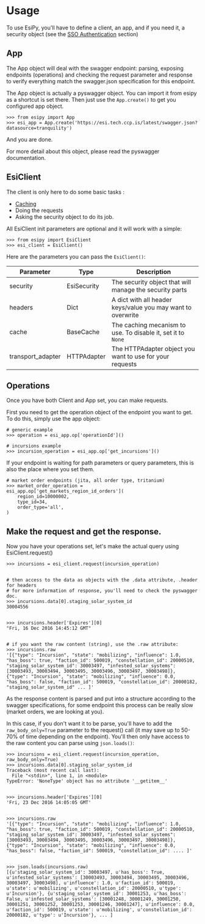 # Usage

To use EsiPy, you'll have to define a client, an app, and if you need it, a security object (see the [SSO Authentication](../auth.md) section)


## App

The App object will deal with the swagger endpoint: parsing, exposing endpoints (operations) and checking the request parameter and response to verify everything match the swagger.json specification for this endpoint.

The App object is actually a pyswagger object. You can import it from esipy as a shortcut is set there. Then just use the `App.create()` to get you configured app object.
```
>>> from esipy import App
>>> esi_app = App.create('https://esi.tech.ccp.is/latest/swagger.json?datasource=tranquility')
```
And you are done.

For more detail about this object, please read the pyswagger documentation.




## EsiClient

The client is only here to do some basic tasks :<br>
- [Caching](../advance/cache.md)<br>
- Doing the requests<br>
- Asking the security object to do its job.

All EsiClient init parameters are optional and it will work with a simple:
```
>>> from esipy import EsiClient
>>> esi_client = EsiClient()
```

Here are the parameters you can pass the `EsiClient()`:

Parameter | Type | Description
--------- | ---- | -----------
security  | EsiSecurity | The security object that will manage the security parts
headers   | Dict | A dict with all header keys/value you may want to overwrite
cache     | BaseCache | The caching mecanism to use. To disable it, set it to `None`
transport_adapter | HTTPAdapter | The HTTPAdapter object you want to use for your requests




## Operations

Once you have both Client and App set, you can make requests.

First you need to get the operation object of the endpoint you want to get. To do this, simply use the app object:
```
# generic example
>>> operation = esi_app.op['operationId']()

# incursions example
>>> incursion_operation = esi_app.op['get_incursions']()
```

If your endpoint is waiting for path parameters or query parameters, this is also the place where you set them.
```
# market order endpoints (jita, all order type, tritanium)
>>> market_order_operation = esi_app.op['get_markets_region_id_orders'](
    region_id=10000002,
    type_id=34,
    order_type='all',
)
```



## Make the request and get the response.

Now you have your operations set, let's make the actual query using EsiClient.request()
```
>>> incursions = esi_client.request(incursion_operation)


# then access to the data as objects with the .data attribute, .header for headers
# for more information of response, you'll need to check the pyswagger doc.
>>> incursions.data[0].staging_solar_system_id
30004556


>>> incursions.header['Expires'][0]
"Fri, 16 Dec 2016 14:45:12 GMT"


# if you want the raw content (string), use the .raw attribute:
>>> incursions.raw
'[{"type": "Incursion", "state": "mobilizing", "influence": 1.0, "has_boss": true, "faction_id": 500019, "constellation_id": 20000510, "staging_solar_system_id": 30003497, "infested_solar_systems": [30003493, 30003494, 30003495, 30003496, 30003497, 30003498]}, {"type": "Incursion", "state": "mobilizing", "influence": 0.0, "has_boss": false, "faction_id": 500019, "constellation_id": 20000182, "staging_solar_system_id" ... ]'
```

As the response content is parsed and put into a structure according to the swagger specifications, for some endpoint this process can be really slow (market orders, we are looking at you).


In this case, if you don't want it to be parse, you'll have to add the `raw_body_only=True` parameter to the request() call (it may save up to 50-70% of time depending on the endpoint). You'll  then only have access to the raw content you can parse using `json.loads()`:
```
>>> incursions = esi_client.request(incursion_operation, raw_body_only=True)
>>> incursions.data[0].staging_solar_system_id
Traceback (most recent call last):
  File "<stdin>", line 1, in <module>
TypeError: 'NoneType' object has no attribute '__getitem__'


>>> incursions.header['Expires'][0]
'Fri, 23 Dec 2016 14:05:05 GMT'


>>> incursions.raw
'[{"type": "Incursion", "state": "mobilizing", "influence": 1.0, "has_boss": true, "faction_id": 500019, "constellation_id": 20000510, "staging_solar_system_id": 30003497, "infested_solar_systems": [30003493, 30003494, 30003495, 30003496, 30003497, 30003498]}, {"type": "Incursion", "state": "mobilizing", "influence": 0.0, "has_boss": false, "faction_id": 500019, "constellation_id": .... ]'


>>> json.loads(incursions.raw)
[{u'staging_solar_system_id': 30003497, u'has_boss': True, u'infested_solar_systems': [30003493, 30003494, 30003495, 30003496, 30003497, 30003498], u'influence': 1.0, u'faction_id': 500019, u'state': u'mobilizing', u'constellation_id': 20000510, u'type': u'Incursion'}, {u'staging_solar_system_id': 30001253, u'has_boss': False, u'infested_solar_systems': [30001248, 30001249, 30001250, 30001251, 30001252, 30001253, 30001246, 30001247], u'influence': 0.0, u'faction_id': 500019, u'state': u'mobilizing', u'constellation_id': 20000182, u'type': u'Incursion'}, ... ]
```
